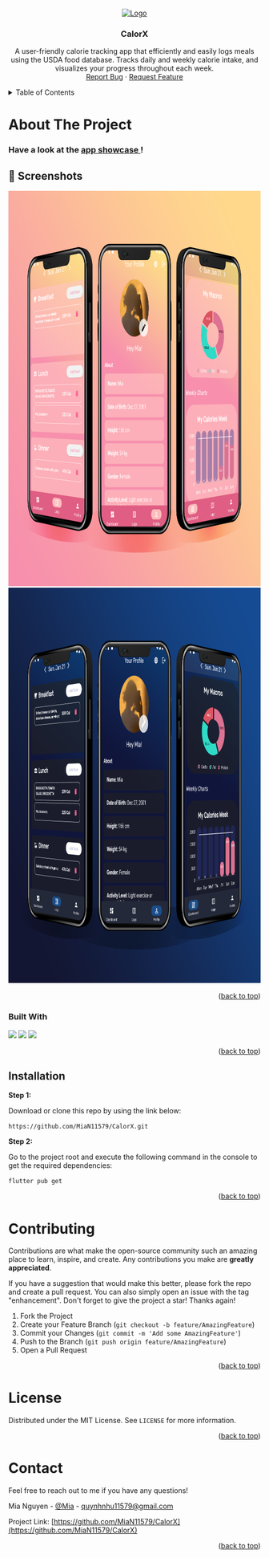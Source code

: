
<!-- PROJECT LOGO -->
<br />
<div align="center">
  <a href="https://github.com/MiaN11579/CalorX">
    <img src="assets/images/CalorX.png" alt="Logo" width="400" height="400">
  </a>

<h3 align="center">CalorX</h3>

  <p align="center">
    A user-friendly calorie tracking app that efficiently and easily logs meals using the USDA food database. Tracks daily and weekly calorie intake, and visualizes your progress throughout each week.
    <br />
    <a href="https://github.com/MiaN11579/CalorX/issues">Report Bug</a>
    ·
    <a href="https://github.com/MiaN11579/CalorX/issues">Request Feature</a>
  </p>
</div>




<!-- TABLE OF CONTENTS -->
<details>
  <summary>Table of Contents</summary>
  <ol>
    <li>
      <a href="#about-the-project">About The Project</a>
      <ul>
        <li><a href="#screenshots">Built With</a></li>
        <li><a href="#built-with">Built With</a></li>
      </ul>
    </li>
    <li><a href="#installation">Installation</a></li>
    <li><a href="#contributing">Contributing</a></li>
    <li><a href="#license">License</a></li>
    <li><a href="#contact">Contact</a></li>
  </ol>
</details>



<!-- ABOUT THE PROJECT -->
# About The Project

### Have a look at the <a href="https://www.youtube.com/watch?v=549-b2WlWQA"> app showcase </a>!

## 📸 Screenshots

<img src="assets/images/calorx_light.png" alt="Logo" width="1000" height="788">
<img src="assets/images/calorx_dark.png" alt="Logo" width="1000" height="788">

<p align="right">(<a href="#readme-top">back to top</a>)</p>



### Built With

<img src="https://img.shields.io/badge/Dart-0175C2?style=for-the-badge&logo=dart&logoColor=white" />
<img src="https://img.shields.io/badge/Flutter-02569B?style=for-the-badge&logo=flutter&logoColor=white" />
<img src="https://img.shields.io/badge/firebase-ffca28?style=for-the-badge&logo=firebase&logoColor=black"/>   

<p align="right">(<a href="#readme-top">back to top</a>)</p>


## Installation
**Step 1:**

Download or clone this repo by using the link below:

```
https://github.com/MiaN11579/CalorX.git
```

**Step 2:**

Go to the project root and execute the following command in the console to get the required dependencies: 

```
flutter pub get 
```


<p align="right">(<a href="#readme-top">back to top</a>)</p>


<!-- CONTRIBUTING -->
# Contributing

Contributions are what make the open-source community such an amazing place to learn, inspire, and create. Any contributions you make are **greatly appreciated**.

If you have a suggestion that would make this better, please fork the repo and create a pull request. You can also simply open an issue with the tag "enhancement".
Don't forget to give the project a star! Thanks again!

1. Fork the Project
2. Create your Feature Branch (`git checkout -b feature/AmazingFeature`)
3. Commit your Changes (`git commit -m 'Add some AmazingFeature'`)
4. Push to the Branch (`git push origin feature/AmazingFeature`)
5. Open a Pull Request

<p align="right">(<a href="#readme-top">back to top</a>)</p>



<!-- LICENSE -->
# License

Distributed under the MIT License. See `LICENSE` for more information.

<p align="right">(<a href="#readme-top">back to top</a>)</p>



<!-- CONTACT -->
# Contact

Feel free to reach out to me if you have any questions!

Mia Nguyen - [@Mia](https://www.linkedin.com/in/mia-n-880538174/) - quynhnhu11579@gmail.com

Project Link: [https://github.com/MiaN11579/CalorX](https://github.com/MiaN11579/CalorX)

<p align="right">(<a href="#readme-top">back to top</a>)</p>
